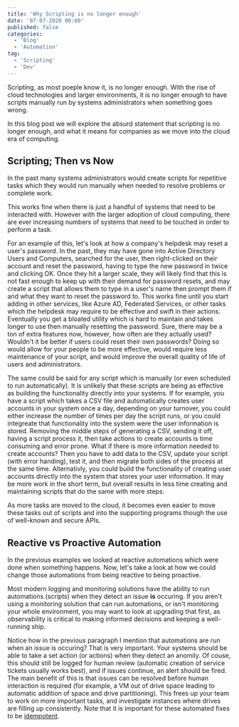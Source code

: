 ```yaml
---
title: 'Why Scripting is no longer enough'
date: '07-07-2020 00:00'
published: false
categories:
  - 'Blog'
  - 'Automation'
tag:
  - 'Scripting'
  - 'Dev'
---
```


Scripting, as most poeple know it, is no longer enough. With the rise of cloud technologies and larger environments,
it is no longer enough to have scripts manually run by systems administrators when something goes wrong.

In this blog post we will explore the absurd statement that scripting is no longer enough, and what it means for companies as we move into the cloud era of computing.

## Scripting; Then vs Now

In the past many systems administrators would create scripts for repetitive tasks which they would run manually when needed to resolve problems or complete work.

This works fine when there is just a handful of systems that need to be interacted with. However with the larger adoption of cloud computing, there are ever increasing numbers of
systems that need to be touched in order to perform a task.

For an example of this, let's look at how a company's helpdesk may reset a user's password. In the past, they may have gone into Active Directory Users and Computers, searched for the user,
then right-clicked on their account and reset the password, having to type the new password in twice and clicking OK. Once they hit a larger scale, they will likely find that this is not
fast enough to keep up with their demand for password resets, and may create a script that allows them to type in a user's name then prompt them if and what they want to reset the password to.
This works fine until you start adding in other services, like Azure AD, Federated Services, or other tasks which the helpdesk may require to be effective and swift in their actions. Eventually
you get a bloated utility which is hard to maintain and takes longer to use then manually resetting the password. Sure, there may be a ton of extra features now, however, how often are they actually used?
Wouldn't it be better if users could reset their own passwords? Doing so would allow for your people to be more effective, would require less maintenance of your script, and would improve the overall quality of life of users and administrators.

The same could be said for any script which is manually (or even scheduled to run automatically). It is unlikely that these scripts are being as effective as building the functionality directly into your systems.
If for example, you have a script which takes a CSV file and automatically creates user accounts in your system once a day, depending on your turnover, you could either increase the number of times
per day the script runs, or you could integreate that functionality into the system were the user information is stored. Removing the middle steps of generating a CSV, sending it off, having a script process it,
then take actions to create accounts is time consuming and error prone. What if there is more information needed to create accounts? Then you have to add data to the CSV, update your script (with error handing),
test it, and then migrate both sides of the process at the same time. Alternativly, you could build the functionality of creating user accounts directly into the system that stores your user information.
It may be more work in the short term, but overall results in less time creating and maintaining scripts that do the same with more steps.

As more tasks are moved to the cloud, it becomes even easier to move these tasks out of scripts and into the supporting programs though the use of well-known and secure APIs.

## Reactive vs Proactive Automation

In the previous examples we looked at reactive automations which were done when something happens. Now, let's take a look at how we could change those automations from being reactive to being proactive.

Most modern logging and monitoring solutions have the ability to run automations (scripts) when they detect an issue **is** occuring. If you aren't using a monitoring solution that can run automations, or isn't monitoring your whole environment, you may want to look at upgrading that first, as observability is critical to making informed decisions and keeping a well-running ship.

Notice how in the previous paragraph I mention that automations are run when an issue is occuring? That is very important. Your systems should be able to take a set action (or actions) when they detect an anomily. Of couse, this should still be logged for human review (automatic creation of service tickets usually works best), and if issues continue, an alert should be fired. The main benefit of this is that issues can be resolved before human interaction is required (for example, a VM out of drive space leading to automatic addition of space and drive partitioning). This frees up your team to work on more important tasks, and investigate instances where drives are filling up consistently. Note that it is important for these automated fixes to be [idempotent](https://stackoverflow.com/a/1077421).
